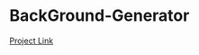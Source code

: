 # BackGround-Generator
<a href="https://thunderbolt9.github.io/BackGround-Generator.github.io/" alt="Project Link"> Project Link</a> 
